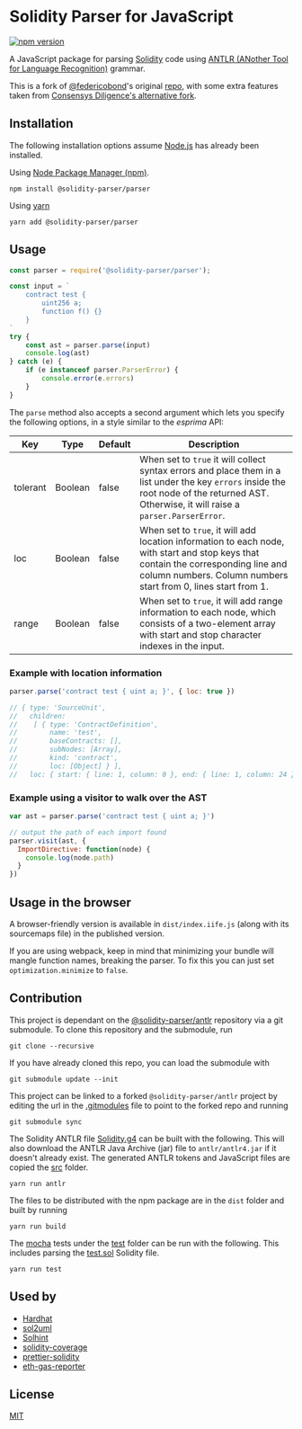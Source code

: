 # Solidity Parser for JavaScript

[![npm version](https://badge.fury.io/js/%40solidity-parser%2Fparser.svg)](https://badge.fury.io/js/%40solidity-parser%2Fparser)

A JavaScript package for parsing [Solidity](https://solidity.readthedocs.io/) code using [ANTLR (ANother Tool for Language Recognition)](https://www.antlr.org/) grammar.

This is a fork of [@federicobond](https://github.com/federicobond)'s original [repo](https://github.com/federicobond/solidity-parser-antlr),
with some extra features taken from [Consensys Diligence's alternative fork](https://github.com/consensys/solidity-parser-antlr).

## Installation

The following installation options assume [Node.js](https://nodejs.org/en/download/) has already been installed.

Using [Node Package Manager (npm)](https://www.npmjs.com/).

```
npm install @solidity-parser/parser
```

Using [yarn](https://yarnpkg.com/)

```
yarn add @solidity-parser/parser
```

## Usage

```javascript
const parser = require('@solidity-parser/parser');

const input = `
    contract test {
        uint256 a;
        function f() {}
    }
`
try {
    const ast = parser.parse(input)
    console.log(ast)
} catch (e) {
    if (e instanceof parser.ParserError) {
        console.error(e.errors)
    }
}
```

The `parse` method also accepts a second argument which lets you specify the
following options, in a style similar to the _esprima_ API:

| Key      | Type    | Default | Description                                                                                                                                                                                          |
|----------|---------|---------|------------------------------------------------------------------------------------------------------------------------------------------------------------------------------------------------------|
| tolerant | Boolean | false   | When set to `true` it will collect syntax errors and place them in a list under the key `errors` inside the root node of the returned AST. Otherwise, it will raise a `parser.ParserError`.          |
| loc      | Boolean | false   | When set to `true`, it will add location information to each node, with start and stop keys that contain the corresponding line and column numbers. Column numbers start from 0, lines start from 1. |
| range    | Boolean | false   | When set to `true`, it will add range information to each node, which consists of a two-element array with start and stop character indexes in the input.                                            |


### Example with location information

```javascript
parser.parse('contract test { uint a; }', { loc: true })

// { type: 'SourceUnit',
//   children:
//    [ { type: 'ContractDefinition',
//        name: 'test',
//        baseContracts: [],
//        subNodes: [Array],
//        kind: 'contract',
//        loc: [Object] } ],
//   loc: { start: { line: 1, column: 0 }, end: { line: 1, column: 24 } } }

```

### Example using a visitor to walk over the AST

```javascript
var ast = parser.parse('contract test { uint a; }')

// output the path of each import found
parser.visit(ast, {
  ImportDirective: function(node) {
    console.log(node.path)
  }
})
```

## Usage in the browser

A browser-friendly version is available in `dist/index.iife.js` (along with its sourcemaps file) in the published version.

If you are using webpack, keep in mind that minimizing your bundle will mangle function names, breaking the parser. To fix this you can just set `optimization.minimize` to `false`.

## Contribution

This project is dependant on the [@solidity-parser/antlr](https://github.com/solidity-parser/antlr) repository via a git submodule. To clone this repository and the submodule, run

```
git clone --recursive
```

If you have already cloned this repo, you can load the submodule with

```
git submodule update --init
```

This project can be linked to a forked `@solidity-parser/antlr` project by editing the url in the [.gitmodules](.gitmodules) file to point to the forked repo and running

```
git submodule sync
```

The Solidity ANTLR file [Solidity.g4](./antlr/Solidity.g4) can be built with the following. This will also download the ANTLR Java Archive (jar) file to `antlr/antlr4.jar` if it doesn't already exist. The generated ANTLR tokens and JavaScript files are copied the [src](./src) folder.

```
yarn run antlr
```

The files to be distributed with the npm package are in the `dist` folder and built by running

```
yarn run build
```

The [mocha](https://mochajs.org/) tests under the [test](./test) folder can be run with the following. This includes parsing the [test.sol](./test/test.sol) Solidity file.

```
yarn run test
```

## Used by

* [Hardhat](https://hardhat.org/)
* [sol2uml](https://github.com/naddison36/sol2uml)
* [Solhint](https://github.com/protofire/solhint/)
* [solidity-coverage](https://github.com/sc-forks/solidity-coverage)
* [prettier-solidity](https://github.com/prettier-solidity/prettier-plugin-solidity/)
* [eth-gas-reporter](https://github.com/cgewecke/eth-gas-reporter)

## License

[MIT](./LICENSE)
